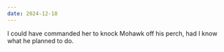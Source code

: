 ```yaml
---
date: 2024-12-18
---
```


I could have commanded her to knock Mohawk off his perch, had I know what he planned to do.